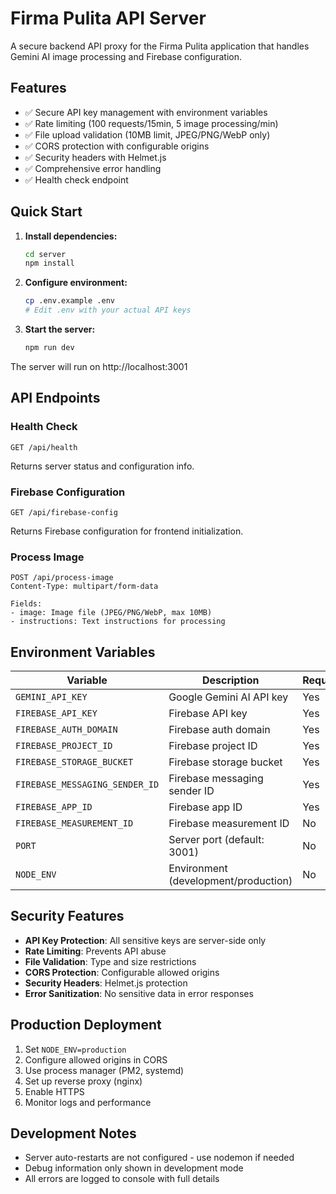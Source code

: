 # Firma Pulita API Server

A secure backend API proxy for the Firma Pulita application that handles Gemini AI image processing and Firebase configuration.

## Features

- ✅ Secure API key management with environment variables
- ✅ Rate limiting (100 requests/15min, 5 image processing/min)
- ✅ File upload validation (10MB limit, JPEG/PNG/WebP only)
- ✅ CORS protection with configurable origins
- ✅ Security headers with Helmet.js
- ✅ Comprehensive error handling
- ✅ Health check endpoint

## Quick Start

1. **Install dependencies:**
   ```bash
   cd server
   npm install
   ```

2. **Configure environment:**
   ```bash
   cp .env.example .env
   # Edit .env with your actual API keys
   ```

3. **Start the server:**
   ```bash
   npm run dev
   ```

The server will run on http://localhost:3001

## API Endpoints

### Health Check
```
GET /api/health
```
Returns server status and configuration info.

### Firebase Configuration
```
GET /api/firebase-config
```
Returns Firebase configuration for frontend initialization.

### Process Image
```
POST /api/process-image
Content-Type: multipart/form-data

Fields:
- image: Image file (JPEG/PNG/WebP, max 10MB)
- instructions: Text instructions for processing
```

## Environment Variables

| Variable | Description | Required |
|----------|-------------|----------|
| `GEMINI_API_KEY` | Google Gemini AI API key | Yes |
| `FIREBASE_API_KEY` | Firebase API key | Yes |
| `FIREBASE_AUTH_DOMAIN` | Firebase auth domain | Yes |
| `FIREBASE_PROJECT_ID` | Firebase project ID | Yes |
| `FIREBASE_STORAGE_BUCKET` | Firebase storage bucket | Yes |
| `FIREBASE_MESSAGING_SENDER_ID` | Firebase messaging sender ID | Yes |
| `FIREBASE_APP_ID` | Firebase app ID | Yes |
| `FIREBASE_MEASUREMENT_ID` | Firebase measurement ID | No |
| `PORT` | Server port (default: 3001) | No |
| `NODE_ENV` | Environment (development/production) | No |

## Security Features

- **API Key Protection**: All sensitive keys are server-side only
- **Rate Limiting**: Prevents API abuse
- **File Validation**: Type and size restrictions
- **CORS Protection**: Configurable allowed origins
- **Security Headers**: Helmet.js protection
- **Error Sanitization**: No sensitive data in error responses

## Production Deployment

1. Set `NODE_ENV=production`
2. Configure allowed origins in CORS
3. Use process manager (PM2, systemd)
4. Set up reverse proxy (nginx)
5. Enable HTTPS
6. Monitor logs and performance

## Development Notes

- Server auto-restarts are not configured - use nodemon if needed
- Debug information only shown in development mode
- All errors are logged to console with full details